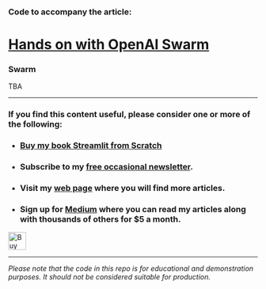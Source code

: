 ### Code to accompany the article:


# [Hands on with OpenAI Swarm](#) 

### Swarm

TBA

---
### If you find this content useful, please consider one or more of the following:


-  ### [Buy my book Streamlit from Scratch](https://alanjones2.github.io/streamlitfromscratch/)
-  ### Subscribe to my [free occasional newsletter](https://technofile.substack.com/).
-  ### Visit my [web page](alanjones2.github.io) where you will find more articles.
-  ### Sign up for [Medium](https://medium.com/@alan-jones) where you can read my articles along with thousands of others for $5 a month.  

<a href='https://ko-fi.com/M4M64THKG' target='_blank'><img height='36' style='border:0px;height:36px;' src='https://storage.ko-fi.com/cdn/kofi2.png?v=3' border='0' alt='Buy Me a Coffee at ko-fi.com' /></a>

---

_Please note that the code in this repo is for educational and demonstration purposes. It should not be considered suitable for production._

